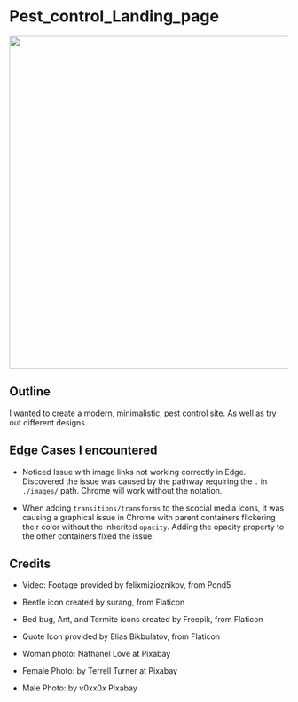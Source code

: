 # Pest_control_Landing_page

<p align="center">
  <img src="./images/Pest_control_site_image.png" width="600"/>
</p>

## Outline

I wanted to create a modern, minimalistic, pest control site. As well as try out different designs.

## Edge Cases I encountered

- Noticed Issue with image links not working correctly in Edge. Discovered the issue was caused by the pathway requiring the `.` in `./images/` path. Chrome will work without the notation.

- When adding `transitions/transforms` to the scocial media icons, it was causing a graphical issue in Chrome with parent containers flickering their color without the inherited `opacity`. Adding the opacity property to the other containers fixed the issue.

## Credits

- Video: Footage provided by felixmizioznikov, from Pond5
- Beetle icon created by surang, from Flaticon
- Bed bug, Ant, and Termite icons created by Freepik, from Flaticon
- Quote Icon provided by Elias Bikbulatov, from Flaticon

- Woman photo: Nathanel Love at Pixabay
- Female Photo: by Terrell Turner at Pixabay
- Male Photo: by v0xx0x Pixabay
